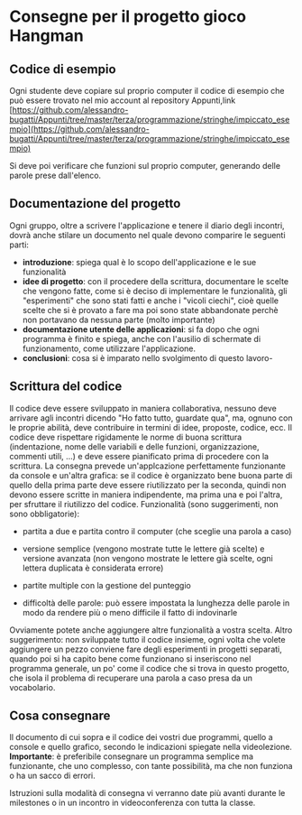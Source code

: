 # Consegne per il progetto gioco Hangman

## Codice di esempio
Ogni studente deve copiare sul proprio computer il codice di esempio che può essere trovato nel mio account al repository Appunti,link  [https://github.com/alessandro-bugatti/Appunti/tree/master/terza/programmazione/stringhe/impiccato_esempio](https://github.com/alessandro-bugatti/Appunti/tree/master/terza/programmazione/stringhe/impiccato_esempio)

Si deve poi verificare che funzioni sul proprio computer, generando delle parole prese dall'elenco.

## Documentazione del progetto
Ogni gruppo, oltre a scrivere l'applicazione e tenere il diario degli incontri, dovrà anche stilare un documento nel quale devono comparire le seguenti parti:
* **introduzione**: spiega qual è lo scopo dell'applicazione e le sue funzionalità
* **idee di progetto**: con il procedere della scrittura, documentare le scelte che vengono fatte, come si è deciso di implementare le funzionalità, gli "esperimenti" che sono stati fatti e anche i "vicoli ciechi", cioè quelle scelte che si è provato a fare ma poi sono state abbandonate perchè non portavano da nessuna parte (molto importante)
* **documentazione utente delle applicazioni**: si fa dopo che ogni programma è finito e spiega, anche con l'ausilio di schermate di funzionamento, come utilizzare l'applicazione.
* **conclusioni**: cosa si è imparato nello svolgimento di questo lavoro-


## Scrittura del codice 

Il codice deve essere sviluppato in maniera collaborativa, nessuno deve arrivare agli incontri dicendo "Ho fatto tutto, guardate qua", ma, ognuno con le proprie abilità, deve contribuire in termini di idee, proposte, codice, ecc.
Il codice deve rispettare rigidamente le norme di buona scrittura (indentazione, nome delle variabili e delle funzioni, organizzazione, commenti utili, ...) e deve essere pianificato prima di procedere con la scrittura.
La consegna prevede un'applcazione perfettamente funzionante da console e un'altra grafica: se il codice è organizzato bene buona parte di quello della prima parte deve essere riutilizzato per la seconda, quindi non devono essere scritte in maniera indipendente, ma prima una e poi l'altra, per sfruttare il riutilizzo del codice.
Funzionalità (sono suggerimenti, non sono obbligatorie):
* partita a due e partita contro il computer (che sceglie una parola a caso)
* versione semplice (vengono mostrate tutte le lettere già scelte) e versione avanzata (non vengono mostrate le lettere già scelte, ogni lettera duplicata è considerata errore)

* partite multiple con la gestione del punteggio
* difficoltà delle parole: può essere impostata la lunghezza delle parole in modo da rendere più o meno difficile il fatto di indovinarle

Ovviamente potete anche aggiungere altre funzionalità a vostra scelta.
Altro suggerimento: non sviluppate tutto il codice insieme, ogni volta che volete aggiungere un pezzo conviene fare degli esperimenti in progetti separati, quando poi si ha capito bene come funzionano si inseriscono nel programma generale, un po' come il codice che si trova in questo progetto, che isola il problema di recuperare una parola a caso presa da un vocabolario.

## Cosa consegnare
Il documento di cui sopra e il codice dei vostri due programmi, quello a console e quello grafico, secondo le indicazioni spiegate nella videolezione. **Importante**: è preferibile consegnare un programma semplice ma funzionante, che uno complesso, con tante possibilità, ma che non funziona o ha un sacco di errori. 

Istruzioni sulla modalità di consegna vi verranno date più avanti durante le milestones o in un incontro in videoconferenza con tutta la classe.














